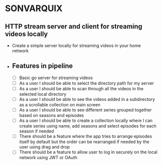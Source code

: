# SONVARQUIX

## HTTP stream server and client for streaming videos locally

- Create a simple server locally for streaming videos in your home network

- ## Features in pipeline
  
  - [ ] Basic go server for streaming videos
  - [ ] As a user I should be able to select the directory path for my server
  - [ ] As a user I should be able to scan through all the videos in the selected local directory
  - [ ] As a user I should be able to see the videos added in a subdirectory as a scrollable collection on main screen
  - [ ] As a user I should be able to see different series grouped together based on seasons and episodes
  - [ ] As a user I should be able to create a collection locally where I can create series using name, add seasons and select episodes for each season if needed
  - [ ] There should be a feature where the app tries to arrange episodes itself by default but the order can be rearranged if needed by the user using drag and drop
  - [ ] There should be a feature to allow user to log in securely on the local network using JWT or OAuth
